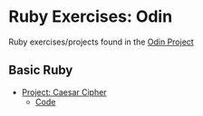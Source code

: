 # Ruby Exercises: Odin
Ruby exercises/projects found in the [Odin Project](https://www.theodinproject.com/about) 

## Basic Ruby
- [Project: Caesar Cipher](https://www.theodinproject.com/lessons/ruby-caesar-cipher)
  - [Code](./caesar_cipher/)